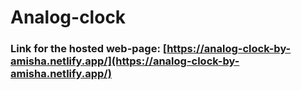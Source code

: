 # Analog-clock

### Link for the hosted web-page: [https://analog-clock-by-amisha.netlify.app/](https://analog-clock-by-amisha.netlify.app/)
